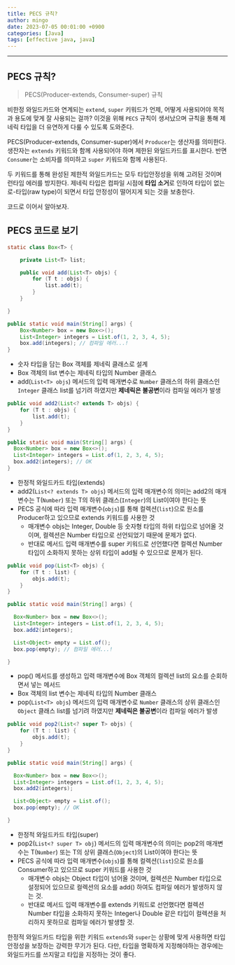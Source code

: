 ```yaml
---
title: PECS 규칙?
author: mingo
date: 2023-07-05 00:01:00 +0900
categories: [Java]
tags: [effective java, java]
---
```


----

## PECS 규칙?
> PECS(Producer-extends, Consumer-super) 규칙

비한정 와일드카드와 연계되는 `extend`, `super` 키워드가 언제, 어떻게 사용되어야 목적과 용도에 맞게 잘 사용되는 걸까?
이것을 위해 `PECS` 규칙이 생서났으며 규칙을 통해 제네릭 타입을 더 유연하게 다룰 수 있도록 도와준다.

PECS(Producer-extends, Consumer-super)에서 `Producer`는 생산자를 의미한다. 생잔자는 `extends` 키워드와 함께 사용되어야 하며 제한된 와일드카드를 표시한다.
반면 `Consumer`는 소비자를 의미하고 `super` 키워드와 함께 사용된다.

두 키워드를 통해 완성된 제한적 와일드카드는 모두 타입안정성을 위해 고려된 것이며 런타임 에러를 방지한다. 제네릭 타입은 컴파일 시점에 **타입 소거**로 인하여 타입이 없는 로-타입(raw type)이 되면서
타입 안정성이 떨어지게 되는 것을 보충한다.

코드로 이어서 알아보자.

## PECS 코드로 보기
```java
static class Box<T> {

    private List<T> list;

    public void add(List<T> objs) {
        for (T t : objs) {
            list.add(t);
        }
    }

}

public static void main(String[] args) {
    Box<Number> box = new Box<>();
    List<Integer> integers = List.of(1, 2, 3, 4, 5);
    box.add(integers); // 컴파일 에러...!
}
```
 - 숫자 타입을 담는 Box 객체를 제네릭 클래스로 설계
 - Box 객체의 list 변수는 제네릭 타입의 Number 클래스
 - add(`List<T> objs`) 메서드의 입력 매개변수로 `Number` 클래스의 하위 클래스인 `Integer` 클래스 list를 넘기려 하였지만 **제네릭은 불공변**이라 컴파일 에러가 발생

```java
public void add2(List<? extends T> objs) {
    for (T t : objs) {
        list.add(t);
    }
}

public static void main(String[] args) {
  Box<Number> box = new Box<>();
  List<Integer> integers = List.of(1, 2, 3, 4, 5);
  box.add2(integers); // OK
}
```
 - 한정적 와일드카드 타입(extends)
 - add2(`List<? extends T> objs`) 메서드의 입력 매개변수의 의미는 add2의 매개변수는 T(`Number`) 또는 T의 하위 클래스(`Integer`)의 List이여야 한다는 뜻
 - PECS 공식에 따라 입력 매개변수(`objs`)를 통해 컬렉션(`list`)으로 원소를 Producer하고 있으므로 extends 키워드를 사용한 것
   - 매개변수 objs는 Integer, Double 등 숫자형 타입의 하위 타입으로 넘어올 것이며, 컬렉션은 Number 타입으로 선언되었기 때문에 문제가 없다.
   - 반대로 메서드 입력 매개변수를 super 키워드로 선언했다면 컬렉션 Number 타입이 소화하지 못하는 상위 타입이 add될 수 있으므로 문제가 된다.

```java
public void pop(List<T> objs) {
    for (T t : list) {
        objs.add(t);
    }
}

public static void main(String[] args) {

  Box<Number> box = new Box<>();
  List<Integer> integers = List.of(1, 2, 3, 4, 5);
  box.add2(integers);

  List<Object> empty = List.of();
  box.pop(empty); // 컴파일 에러...!

}
```
- pop() 메서드를 생성하고 입력 매개변수에 Box 객체의 컬렉션 list의 요소를 순회하면서 넣는 메서드 
- Box 객체의 list 변수는 제네릭 타입의 Number 클래스
- pop(`List<T> objs`) 메서드의 입력 매개변수로 `Number` 클래스의 상위 클래스인 `Object` 클래스 list를 넘기려 하였지만 **제네릭은 불공변**이라 컴파일 에러가 발생

```java
public void pop2(List<? super T> objs) {
    for (T t : list) {
        objs.add(t);
    }
}

public static void main(String[] args) {

  Box<Number> box = new Box<>();
  List<Integer> integers = List.of(1, 2, 3, 4, 5);
  box.add2(integers);

  List<Object> empty = List.of();
  box.pop(empty); // OK

}
```
- 한정적 와일드카드 타입(super)
- pop2(`List<? super T> obj`) 메서드의 입력 매개변수의 의미는 pop2의 매개변수는 T(`Number`) 또는 T의 상위 클래스(`Object`)의 List이여야 한다는 뜻
- PECS 공식에 따라 입력 매개변수(`objs`)를 통해 컬렉션(`list`)으로 원소를 Consumer하고 있으므로 super 키워드를 사용한 것
  - 매개변수 objs는 Object 타입이 넘어올 것이며, 컬렉션은 Number 타입으로 설정되어 있으므로 컬렉션의 요소를 add() 하여도 컴파일 에러가 발생하지 않는 것.
  - 반대로 메서드 입력 매개변수를 extends 키워드로 선언했다면 컬렉션 Number 타입을 소화하지 못하는 Integer나 Double 같은 타입이 컬렉션을 처리하지 못하므로 컴파일 에러가 발생할 것.

한정적 와일드카드 타입을 위한 키워드 `extends`와 `super`는 상황에 맞게 사용하면 타입 안정성을 보장하는 강력한 무기가 된다. 다만, 타입을 명확하게 지정해야하는 경우에는 와일드카드를 쓰지말고 타입을 지정하는 것이 좋다.
